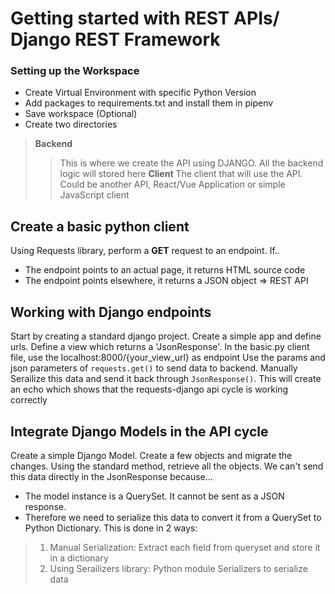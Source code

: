 # Getting started with REST APIs/ Django REST Framework

### Setting up the Workspace
* Create Virtual Environment with specific Python Version
* Add packages to requirements.txt and install them in pipenv
* Save workspace (Optional)
* Create two directories
> **Backend**
>> This is where we create the API using DJANGO. All the backend logic will stored here
> **Client**
>> The client that will use the API. Could be another API, React/Vue Application or simple JavaScript client

## Create a basic python client

Using Requests library, perform a **GET** request to an endpoint. If..
* The endpoint points to an actual page, it returns HTML source code
* The endpoint points elsewhere, it returns a JSON object => REST API

## Working with Django endpoints

Start by creating a standard django project. Create a simple app and define urls. Define a view which returns a 'JsonResponse'.
In the basic.py client file, use the localhost:8000/{your_view_url} as endpoint
Use the params and json parameters of `requests.get()` to send data to backend. Manually Serailize this data and send it back through `JsonResponse()`. This will create an echo which shows that the requests-django api cycle is working correctly

## Integrate Django Models in the API cycle

Create a simple Django Model. Create a few objects and migrate the changes. Using the standard method, retrieve all the objects. We can't send this data directly in the JsonResponse because...
* The model instance is a QuerySet. It cannot be sent as a JSON response. 
* Therefore we need to serialize this data to convert it from a QuerySet to Python Dictionary. This is done in 2 ways:
> 1. Manual Serialization: Extract each field from queryset and store it in a dictionary
> 2. Using Serailizers library: Python module Serializers to serialize data